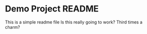 # Demo Project README

This is a simple readme file
Is this really going to work?
Third times a charm?